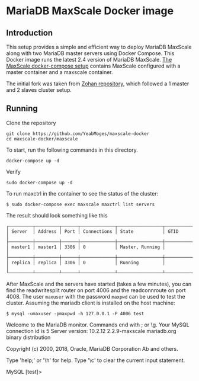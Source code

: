 # MariaDB MaxScale Docker image

## Introduction

This setup provides a simple and efficient way to deploy MariaDB MaxScale along with two MariaDB master servers using Docker Compose.
This Docker image runs the latest 2.4 version of MariaDB MaxScale. 
[The MaxScale docker-compose setup](./docker-compose.yml) contains MaxScale
configured with a master container and a maxscale container.


The initial fork was taken from [Zohan repository](https://github.com/Zohan/maxscale-docker), which followed a 1 master and 2 slaves cluster setup. 

## Running

Clone the repository

```
git clone https://github.com/YeabMoges/maxscale-docker
cd maxscale-docker/maxscale
```

To start, run the
following commands in this directory.

```
docker-compose up -d
```

Verify

```
sudo docker-compose up -d
```

To run maxctrl in the container to see the status of the cluster:
```
$ sudo docker-compose exec maxscale maxctrl list servers
```

The result should look something like this
```
┌─────────┬─────────┬──────┬─────────────┬─────────────────┬──────────┐
│ Server  │ Address │ Port │ Connections │ State           │ GTID     │
├─────────┼─────────┼──────┼─────────────┼─────────────────┼──────────┤
│ master1 │ master1 │ 3306 │ 0           │ Master, Running │          │
├─────────┼─────────┼──────┼─────────────┼─────────────────┼──────────┤
│ replica │ replica │ 3306 │ 0           │ Running         │          │
└─────────┴─────────┴──────┴─────────────┴─────────────────┴──────────┘
```
After MaxScale and the servers have started (takes a few minutes), you can find
the readwritesplit router on port 4006 and the readconnroute on port 4008. The
user `maxuser` with the password `maxpwd` can be used to test the cluster.
Assuming the mariadb client is installed on the host machine:
```
$ mysql -umaxuser -pmaxpwd -h 127.0.0.1 -P 4006 test
```
Welcome to the MariaDB monitor.  Commands end with ; or \g.
Your MySQL connection id is 5
Server version: 10.2.12 2.2.9-maxscale mariadb.org binary distribution

Copyright (c) 2000, 2018, Oracle, MariaDB Corporation Ab and others.

Type 'help;' or '\h' for help. Type '\c' to clear the current input statement.

MySQL [test]>


